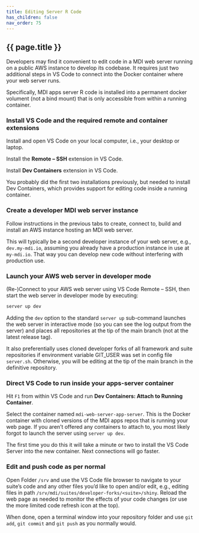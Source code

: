 ```yaml
---
title: Editing Server R Code
has_children: false
nav_order: 75
---
```


## {{ page.title }}

Developers may find it convenient to edit code in a MDI web server running on a public AWS instance to develop its codebase. It requires just two additional steps in VS Code to connect into the Docker container where your web server runs. 

Specifically, MDI apps server R code is installed into a permanent docker volument (not a bind mount) that is only accessible from within a running container. 

### Install VS Code and the required remote and container extensions

Install and open VS Code on your local computer, i.e., your desktop or laptop.

Install the **Remote – SSH** extension in VS Code.

Install **Dev Containers** extension in VS Code.

You probably did the first two installations previously, but needed to install Dev Containers, which provides support for editing code inside a running container.

### Create a developer MDI web server instance

Follow instructions in the previous tabs to create, connect to, build and install an AWS instance hosting an MDI web server. 

This will typically be a second developer instance of your web server, e.g., `dev.my-mdi.io`, assuming you already have a production instance in use at `my-mdi.io`. That way you can develop new code without interfering with production use.

### Launch your AWS web server in developer mode

(Re-)Connect to your AWS web server using VS Code Remote – SSH, then start the web server in developer mode by executing:

```sh
server up dev
```

Adding the `dev` option to the standard `server up` sub-command launches the web server in interactive mode (so you can see the log output from the server) and places all repositories at the tip of the main branch (not at the latest release tag). 

It also preferentially uses cloned developer forks of all framework and suite repositories if environment variable GIT_USER was set in config file `server.sh`. Otherwise, you will be editing at the tip of the main branch in the definitive repository. 

### Direct VS Code to run inside your apps-server container

Hit `F1` from within VS Code and run **Dev Containers: Attach to Running Container**. 

Select the container named `mdi-web-server-app-server`. This is the Docker container with cloned versions of the MDI apps repos that is running your web page. If you aren’t offered any containers to attach to, you most likely forgot to launch the server using `server up dev`.

The first time you do this it will take a minute or two to install the VS Code Server into the new container. Next connections will go faster.

### Edit and push code as per normal

Open Folder `/srv` and use the VS Code file browser to navigate to your suite’s code and any other files you’d like to open and/or edit, e.g., editing files in path `/srv/mdi/suites/developer-forks/<suite>/shiny`. Reload the web page as needed to monitor the effects of your code changes (or use the more limited code refresh icon at the top).

When done, open a terminal window into your repository folder and use `git add`, `git commit` and `git push` as you normally would.
